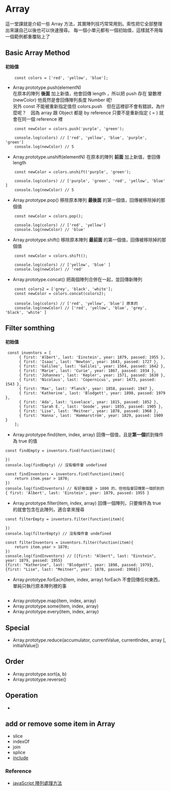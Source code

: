 # Array
這一堂課就是介紹一些 Array 方法，其實陣列技巧常常用到。索性把它全部整理出來讓自己以後也可以快速搜尋。
每一個小單元都有一個初始值，這樣就不用每一個範例都重覆貼上了


## Basic Array Method
#### 初始值
```
    const colors = ['red', 'yellow', 'blue'];
```
* Array.prototype.push(elementN)  
在原本的陣列 **後面** 加上新值，他會回傳 length ，所以把 push 存在 變數裡 (newColor) 他竟然是會回傳陣列長度 Number 呢!  
另外 const 不能被重新指定值但 colors.push　但在這裡卻不會有錯誤，為什麼呢？　因為 array 跟 Object 都是 by reference 只要不是重新指定 ( = ) 就會在同一個 reference 裡
```
    const newColor = colors.push('purple', 'green');

    console.log(colors) // ['red', 'yellow', 'blue', 'purple', 'green']
    console.log(newColor) // 5
```
* Array.prototype.unshift(elementN)
在原本的陣列 **前面** 加上新值，會回傳 length
```
    const newColor = colors.unshift('purple', 'green');

    console.log(colors) // ['purple', 'green', 'red', 'yellow', 'blue' ]
    console.log(newColor) // 5
```
* Array.prototype.pop()
移除原本陣列 **最後面** 的第一個值，回傳被移除掉的那個值
```
    const newColor = colors.pop();

    console.log(colors) // ['red', 'yellow']
    console.log(newColor) // 'blue'
```
* Array.prototype.shift()
移除原本陣列 **最前面** 的第一個值，回傳被移除掉的那個值
```
    const newColor = colors.shift();

    console.log(colors) // ['yellow', 'blue' ]
    console.log(newColor) // 'red'
```

* Array.prototype.concat()
把兩個陣列合併在一起，並回傳新陣列
```
    const colors2 = ['grey', 'black', 'white'];
    const newColor = colors.concat(colors2);

    console.log(colors) // ['red', 'yellow', 'blue'] 原本的
    console.log(newColor) // ['red', 'yellow', 'blue', 'grey', 'black', 'white' ]
```
## Filter somthing
#### 初始值
```
 const inventors = [
      { first: 'Albert', last: 'Einstein', year: 1879, passed: 1955 },
      { first: 'Isaac', last: 'Newton', year: 1643, passed: 1727 },
      { first: 'Galileo', last: 'Galilei', year: 1564, passed: 1642 },
      { first: 'Marie', last: 'Curie', year: 1867, passed: 1934 },
      { first: 'Johannes', last: 'Kepler', year: 1571, passed: 1630 },
      { first: 'Nicolaus', last: 'Copernicus', year: 1473, passed: 1543 },
      { first: 'Max', last: 'Planck', year: 1858, passed: 1947 },
      { first: 'Katherine', last: 'Blodgett', year: 1898, passed: 1979 },
      { first: 'Ada', last: 'Lovelace', year: 1815, passed: 1852 },
      { first: 'Sarah E.', last: 'Goode', year: 1855, passed: 1905 },
      { first: 'Lise', last: 'Meitner', year: 1878, passed: 1968 },
      { first: 'Hanna', last: 'Hammarström', year: 1829, passed: 1909 }
    ];
```
* Array.prototype.find(item, index, array)
回傳一個值，且是**第一個**抓到條件為 true 的值
```
const findEmpty = inventors.find(function(item){
    
})
console.log(findEmpty) // 沒有條件會 undefined

const findInventors = inventors.find(function(item){
    return item.year > 1870;
})
console.log(findInventors) // 有好幾個是 > 1800 的，但他指會回傳第一個抓到的 { first: 'Albert', last: 'Einstein', year: 1879, passed: 1955 }
```
* Array.prototype.filter(item, index, array)
回傳一個陣列，只要條件為 true 的就會包含在此陣列，適合拿來搜尋 
```
const filterEmpty = inventors.filter(function(item){
    
})
console.log(filterEmpty) // 沒有條件會 undefined

const filterInventors = inventors.filter(function(item){
    return item.year > 1870;
})
console.log(findInventors) // [{first: "Albert", last: "Einstein", year: 1879, passed: 1955}
{first: "Katherine", last: "Blodgett", year: 1898, passed: 1979}, {first: "Lise", last: "Meitner", year: 1878, passed: 1968}]
```
* Array.prototype.forEach(item, index, array)
forEach 不會回傳任何東西，單純只執行原本陣列裡的事
```

```
* Array.prototype.map(item, index, array)
* Array.prototype.some(item, index, array)
* Array.prototype.every(item, index, array)


## Special
* Array.prototype.reduce(accumulator, currentValue, currentIndex, array [, initialValue])

## Order
* Array.prototype.sort(a, b)
* Array.prototype.reverse()

## Operation
* 

## add or remove some item in Array
* slice
* indexOf
* join
* splice
* [include](https://developer.mozilla.org/en-US/docs/Web/JavaScript/Reference/Global_Objects/Array/includes)



### Reference
* [javaScript 陣列處理方法](https://wcc723.github.io/javascript/2017/06/29/es6-native-array/#Array-prototype-forEach)